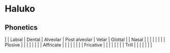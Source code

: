 # Haluko

## Phonetics

|           | Labial | Dental | Alveolar | Post alveolar | Velar | Glottal |
| Nasal     |        |        |          |               |       |         |
| Plosive   |        |        |          |               |       |         |
| Affricate |        |        |          |               |       |         |
| Fricative |        |        |          |               |       |         |
| Trill     |        |        |          |               |       |         |
